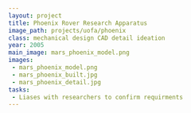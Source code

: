 ```yaml
---
layout: project
title: Phoenix Rover Research Apparatus
image_path: projects/uofa/phoenix
class: mechanical design CAD detail ideation
year: 2005
main_image: mars_phoenix_model.png
images:
 - mars_phoenix_model.png
 - mars_phoenix_built.jpg
 - mars_phoenix_detail.jpg
tasks:
 - Liases with researchers to confirm requirments
---
```


